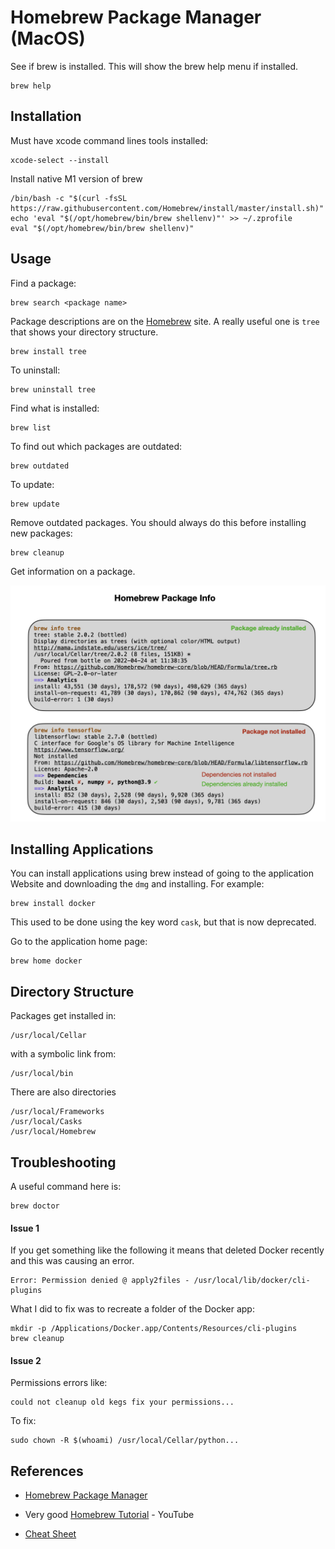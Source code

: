 # Homebrew Package Manager (MacOS) 

See if brew is installed.  This will show the brew help menu if installed.

    brew help

## Installation
Must have xcode command lines tools installed:

    xcode-select --install

Install native M1 version of brew

    /bin/bash -c "$(curl -fsSL https://raw.githubusercontent.com/Homebrew/install/master/install.sh)"
    echo 'eval "$(/opt/homebrew/bin/brew shellenv)"' >> ~/.zprofile
    eval "$(/opt/homebrew/bin/brew shellenv)"

## Usage

Find a package:

    brew search <package name>

Package descriptions are on the [Homebrew](https://brew.sh) site.  A really useful one is `tree` that shows your directory structure.

    brew install tree

To uninstall:

    brew uninstall tree

Find what is installed:

    brew list

To find out which packages are outdated:

    brew outdated

To update:

    brew update

Remove outdated packages.  You should always do this before installing new packages:

    brew cleanup

Get information on a package.

![Homebrew package info](../images/DeploymentNotes/DeploymentNotes.006.jpeg)    

## Installing Applications

You can install applications using brew instead of going to the application Website and downloading the `dmg` and installing. For example:

    brew install docker

This used to be done using the key word `cask`, but that is now deprecated.


Go to the application home page:

    brew home docker

## Directory Structure
Packages get installed in:

    /usr/local/Cellar

with a symbolic link from:

    /usr/local/bin

There are also directories

    /usr/local/Frameworks
    /usr/local/Casks
    /usr/local/Homebrew

## Troubleshooting
A useful command here is:

    brew doctor
    
#### Issue 1
If you get something like the following it means that deleted Docker recently and this was causing an error. 

    Error: Permission denied @ apply2files - /usr/local/lib/docker/cli-plugins

What I did to fix was to recreate a folder of the Docker app:

    mkdir -p /Applications/Docker.app/Contents/Resources/cli-plugins
    brew cleanup

#### Issue 2
Permissions errors like:

    could not cleanup old kegs fix your permissions...

To fix:

    sudo chown -R $(whoami) /usr/local/Cellar/python...

## References
- [Homebrew Package Manager](https://brew.sh)

- Very good [Homebrew Tutorial](https://www.youtube.com/watch?v=SELYgZvAZbU&ab_channel=CoreySchafer) - YouTube

- [Cheat Sheet](https://devhints.io/homebrew)